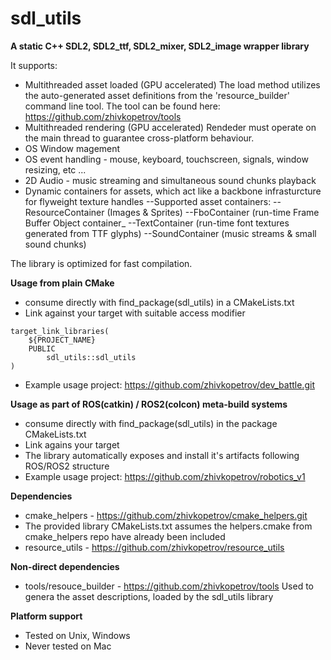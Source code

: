 # sdl_utils

**A static C++ SDL2, SDL2_ttf, SDL2_mixer, SDL2_image wrapper library**

It supports:
- Multithreaded asset loaded (GPU accelerated)
The load method utilizes the auto-generated asset definitions from the 'resource_builder' command line tool.
The tool can be found here: https://github.com/zhivkopetrov/tools
- Multithreaded rendering (GPU accelerated)
Rendeder must operate on the main thread to guarantee cross-platform behaviour.
- OS Window magement
- OS event handling - mouse, keyboard, touchscreen, signals, window resizing, etc ...
- 2D Audio - music streaming and simultaneous sound chunks playback
- Dynamic containers for assets, which act like a backbone infrasturcture for flyweight texture handles
--Supported asset containers:
--ResourceContainer (Images & Sprites)
--FboContainer (run-time Frame Buffer Object container_
--TextContainer (run-time font textures generated from TTF glyphs)
--SoundContainer (music streams & small sound chunks)

The library is optimized for fast compilation.


**Usage from plain CMake**
- consume directly with find_package(sdl_utils) in a CMakeLists.txt
- Link against your target with suitable access modifier
```
target_link_libraries(
    ${PROJECT_NAME} 
    PUBLIC
        sdl_utils::sdl_utils
)
```
- Example usage project: https://github.com/zhivkopetrov/dev_battle.git


**Usage as part of ROS(catkin) / ROS2(colcon) meta-build systems**
- consume directly with find_package(sdl_utils) in the package CMakeLists.txt
- Link agains your target
- The library automatically exposes and install it's artifacts following ROS/ROS2 structure
- Example usage project: https://github.com/zhivkopetrov/robotics_v1


**Dependencies**
- cmake_helpers - https://github.com/zhivkopetrov/cmake_helpers.git
- The provided library CMakeLists.txt assumes the helpers.cmake from cmake_helpers repo have already been included
- resource_utils - https://github.com/zhivkopetrov/resource_utils


**Non-direct dependencies**
- tools/resouce_builder - https://github.com/zhivkopetrov/tools
Used to genera the asset descriptions, loaded by the sdl_utils library


**Platform support**
- Tested on Unix, Windows
- Never tested on Mac